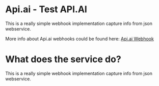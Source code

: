 # Api.ai - Test API.AI

This is a really simple webhook implementation capture info from json webservice.

More info about Api.ai webhooks could be found here:
[Api.ai Webhook](https://docs.api.ai/docs/webhook)

# What does the service do?
This is a really simple webhook implementation capture info from json webservice.

